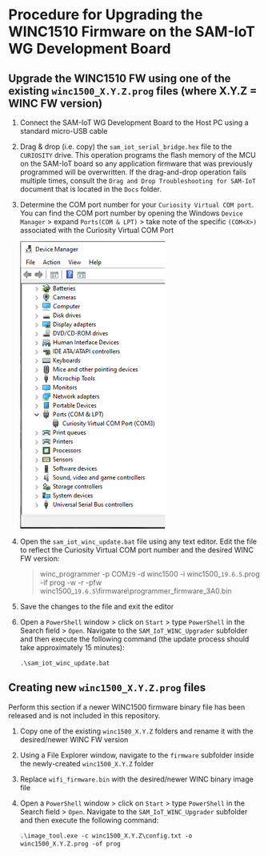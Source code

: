 # Procedure for Upgrading the WINC1510 Firmware on the SAM-IoT WG Development Board

## Upgrade the WINC1510 FW using one of the existing `winc1500_X.Y.Z.prog` files (where X.Y.Z = WINC FW version)

1. Connect the SAM-IoT WG Development Board to the Host PC using a standard micro-USB cable

2. Drag & drop (i.e. copy) the `sam_iot_serial_bridge.hex` file to the `CURIOSITY` drive.  This operation programs the flash memory of the MCU on the SAM-IoT board so any application firmware that was previously programmed will be overwritten.  If the drag-and-drop operation fails multiple times, consult the `Drag and Drop Troubleshooting for SAM-IoT` document that is located in the `Docs` folder.

3. Determine the COM port number for your `Curiosity Virtual COM port`.  You can find the COM port number by opening the Windows `Device Manager` &gt; expand `Ports(COM & LPT)` &gt; take note of the specific `(COM<X>)` associated with the Curiosity Virtual COM Port

    <img src=".//media/image_01.png" />

4. Open the `sam_iot_winc_update.bat` file using any text editor.  Edit the file to reflect the Curiosity Virtual COM port number and the desired WINC FW version:

    > winc_programmer -p COM`29` -d winc1500 -i winc1500_`19.6.5`.prog -if prog -w -r -pfw winc1500_`19.6.5`\firmware\programmer_firmware_3A0.bin

5. Save the changes to the file and exit the editor

6. Open a `PowerShell` window > click on `Start` > type `PowerShell` in the Search field > `Open`.  Navigate to the `SAM_IoT_WINC_Upgrader` subfolder and then execute the following command (the update process should take approximately 15 minutes):
    ```
    .\sam_iot_winc_update.bat
    ```

## Creating new `winc1500_X.Y.Z.prog` files

Perform this section if a newer WINC1500 firmware binary file has been released and is not included in this repository.

1. Copy one of the existing `winc1500_X.Y.Z` folders and rename it with the desired/newer WINC FW version

2. Using a File Explorer window, navigate to the `firmware` subfolder inside the newly-created `winc1500_X.Y.Z` folder

3. Replace `wifi_firmware.bin` with the desired/newer WINC binary image file

4. Open a `PowerShell` window > click on `Start` > type `PowerShell` in the Search field > `Open`.  Navigate to the `SAM_IoT_WINC_Upgrader` subfolder and then execute the following command:
    ```
    .\image_tool.exe -c winc1500_X.Y.Z\config.txt -o winc1500_X.Y.Z.prog -of prog
    ```
